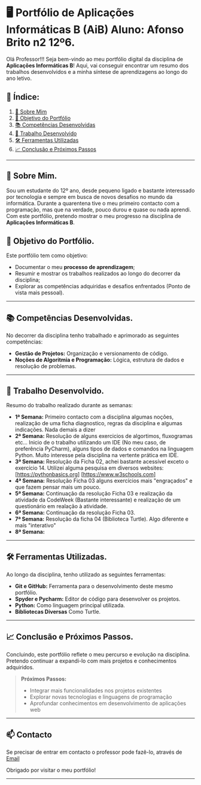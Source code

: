 # 🖥️ Portfólio de Aplicações Informáticas B (AiB) Aluno: Afonso Brito n2 12º6.

Olá Professor!!! 
Seja bem-vindo ao meu portfólio digital da disciplina de **Aplicações Informáticas B**! Aqui, vai conseguir encontrar um resumo dos trabalhos desenvolvidos e a minha síntese de aprendizagens ao longo do ano letivo.

## 📜 Índice:
1. [👤 Sobre Mim](#-sobre-mim)
2. [🎯 Objetivo do Portfólio](#-objetivo-do-portfólio)
3. [📚 Competências Desenvolvidas](#-competências-desenvolvidas)
4. [🚀 Trabalho Desenvolvido](#-trabalho-desenvolvido)
5. [🛠️ Ferramentas Utilizadas](#️-ferramentas-utilizadas)
6. [📈 Conclusão e Próximos Passos](#-conclusão-e-próximos-passos)

---

## 👤 Sobre Mim.
Sou um estudante do 12º ano, desde pequeno ligado e bastante interessado por tecnologia e sempre em busca de novos desafios no mundo da informática. Durante a quarentena tive o meu primeiro contacto com a programação, mas que na verdade, pouco durou e quase ou nada aprendi. Com este portfólio, pretendo mostrar o meu progresso na disciplina de **Aplicações Informáticas B**.

## 🎯 Objetivo do Portfólio.
Este portfólio tem como objetivo:
- Documentar o meu **processo de aprendizagem**;
- Resumir e mostrar os trabalhos realizados ao longo do decorrer da disciplina;
- Explorar as competências adquiridas e desafios enfrentados (Ponto de vista mais pessoal).

---

## 📚 Competências Desenvolvidas.
No decorrer da disciplina tenho trabalhado e aprimorado as seguintes competências:
- **Gestão de Projetos:** Organização e versionamento de código.
- **Noções de Algoritmia e Programação:** Lógica, estrutura de dados e resolução de problemas.

---

## 🚀 Trabalho Desenvolvido.
Resumo do trabalho realizado durante as semanas:
- **1ª Semana:** Primeiro contacto com a disciplina algumas noções, realização de uma ficha diagnostico, regras da disciplina e algumas indicações.  Nada demais a dizer
- **2ª Semana:** Resolução de alguns exercicios de algortimos, fluxogramas etc... Inicio de o trabalho utilizando um IDE (No meu caso, de preferência PyCharm), alguns tipos de dados e comandos na linguagem Python. Muito interesse pela disciplina na vertente prática em IDE.
- **3ª Semana:** Resolução da Ficha 02, achei bastante acessível exceto o exercício 14. Utilizei alguma pesquisa em diversos websites:
  [https://pythonbasics.org]
  [https://www.w3schools.com]
- **4ª Semana:** Resolução Ficha 03 alguns exercícios mais "engraçados" e que fazem pensar mais um pouco.
- **5ª Semana:** Continuação da resolução Ficha 03 e realização da atividade da CodeWeek (Bastante interessante) e realização de um questionário em realação à atividade.
- **6ª Semana:** Continuação da resolução Ficha 03.
- **7ª Semana:** Resolução da ficha 04 (Biblioteca Turtle). Algo diferente e mais "interativo"
- **8ª Semana:** 

---

## 🛠️ Ferramentas Utilizadas.
Ao longo da disciplina, tenho utilizado as seguintes ferramentas:
- **Git e GitHub:** Ferramenta para o desenvolvimento deste mesmo portfólio.
- **Spyder e Pycharm:** Editor de código para desenvolver os projetos.
- **Python:** Como linguagem principal utilizada.
- **Bibliotecas Diversas** Como Turtle.

---

## 📈 Conclusão e Próximos Passos.
Concluindo, este portfólio reflete o meu percurso e evolução na disciplina. Pretendo continuar a expandi-lo com mais projetos e conhecimentos adquiridos. 

> **Próximos Passos:**  
> - Integrar mais funcionalidades nos projetos existentes  
> - Explorar novas tecnologias e linguagens de programação  
> - Aprofundar conhecimentos em desenvolvimento de aplicações web  

---

## 📫 Contacto
Se precisar de entrar em contacto o professor pode fazê-lo, através de [Email](59963@esjf.edu.pt)

Obrigado por visitar o meu portfólio!
****
